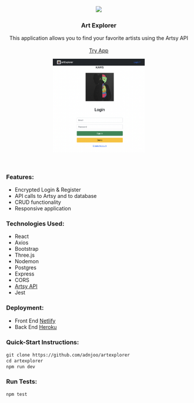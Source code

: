 <!-- PROJECT LOGO -->
<br />
<p align="center">
  <img src='./src/assets/mona2.png' width='80'>
  <h3 align="center">Art Explorer</h3>
  <p align="center">
    This application allows you to find your favorite artists using the Artsy API
    <br />
    <br />
    <a href="https://artexplorer-1.netlify.app/">Try App</a>
    <br />
  </p>
</p>

<p align="center">
<a href='https://andrew-movie-app.netlify.app/'>
<img src='./scrn2.png' width='250'><br>
</a>
</p>

<br>

### Features:

- Encrypted Login & Register
- API calls to Artsy and to database
- CRUD functionality
- Responsive application

### Technologies Used:

- React
- Axios
- Bootstrap
- Three.js
- Nodemon
- Postgres
- Express
- CORS
- [Artsy API](https://developers.artsy.net/)
- Jest

### Deployment:

- Front End [Netlify](https://artexplorer-1.netlify.app/)
- Back End [Heroku](https://protected-reaches-25441.herokuapp.com/)

### Quick-Start Instructions:

```
git clone https://github.com/adnjoo/artexplorer
cd artexplorer
npm run dev
```

### Run Tests:

```
npm test
```
